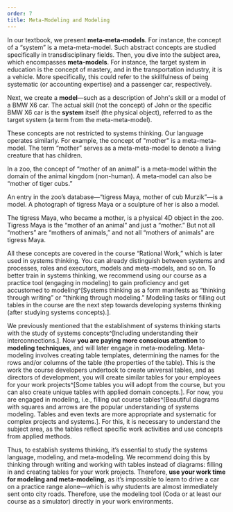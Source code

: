 ```yaml
---
order: 7
title: Meta-Modeling and Modeling
---
```


In our textbook, we present **meta-meta-models**. For instance, the concept of a “system” is a meta-meta-model. Such abstract concepts are studied specifically in transdisciplinary fields. Then, you dive into the subject area, which encompasses **meta-models**. For instance, the target system in education is the concept of mastery, and in the transportation industry, it is a vehicle. More specifically, this could refer to the skillfulness of being systematic (or accounting expertise) and a passenger car, respectively.

Next, we create a **model**—such as a description of John's skill or a model of a BMW X6 car. The actual skill (not the concept) of John or the specific BMW X6 car is the **system** itself (the physical object), referred to as the target system (a term from the meta-meta-model).

These concepts are not restricted to systems thinking. Our language operates similarly. For example, the concept of "mother" is a meta-meta-model. The term “mother” serves as a meta-meta-model to denote a living creature that has children.

In a zoo, the concept of “mother of an animal” is a meta-model within the domain of the animal kingdom (non-human). A meta-model can also be “mother of tiger cubs.”

An entry in the zoo’s database—“tigress Maya, mother of cub Murzik”—is a model. A photograph of tigress Maya or a sculpture of her is also a model.

The tigress Maya, who became a mother, is a physical 4D object in the zoo. Tigress Maya is the “mother of an animal” and just a “mother.” But not all “mothers” are “mothers of animals,” and not all “mothers of animals” are tigress Maya.

All these concepts are covered in the course “Rational Work,” which is later used in systems thinking. You can already distinguish between systems and processes, roles and executors, models and meta-models, and so on. To better train in systems thinking, we recommend using our course as a practice tool (engaging in modeling) to gain proficiency and get accustomed to modeling^[Systems thinking as a form manifests as “thinking through writing” or “thinking through modeling.” Modeling tasks or filling out tables in the course are the next step towards developing systems thinking (after studying systems concepts).].

We previously mentioned that the establishment of systems thinking starts with the study of systems concepts^[Including understanding their interconnections.]. Now **you are paying more conscious attention** to **modeling techniques**, and will later engage in meta-modeling. Meta-modeling involves creating table templates, determining the names for the rows and/or columns of the table (the properties of the table). This is the work the course developers undertook to create universal tables, and as directors of development, you will create similar tables for your employees for your work projects^[Some tables you will adopt from the course, but you can also create unique tables with applied domain concepts.]. For now, you are engaged in modeling, i.e., filling out course tables^[Beautiful diagrams with squares and arrows are the popular understanding of systems modeling. Tables and even texts are more appropriate and systematic for complex projects and systems.]. For this, it is necessary to understand the subject area, as the tables reflect specific work activities and use concepts from applied methods.

Thus, to establish systems thinking, it’s essential to study the systems language, modeling, and meta-modeling. We recommend doing this by thinking through writing and working with tables instead of diagrams: filling in and creating tables for your work projects. Therefore, **use your work time for modeling and meta-modeling,** as it’s impossible to learn to drive a car on a practice range alone—which is why students are almost immediately sent onto city roads. Therefore, use the modeling tool (Coda or at least our course as a simulator) directly in your work environments.